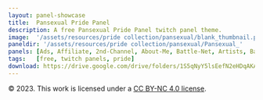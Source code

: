 ```yaml
---
layout: panel-showcase
title:  Pansexual Pride Panel
description: A free Pansexual Pride Panel twitch panel theme.
image:  '/assets/resources/pride collection/pansexual/blank_thumbnail.png'
paneldir: '/assets/resources/pride collection/pansexual/Pansexual_'
panels: [Ads, Affiliate, 2nd-Channel, About-Me, Battle-Net, Artists, Background, ArtStation, Birthday, BTTV, Calendar, Blog, Charity, Chat-Rules, Clips, Channel-Points, Emotes, Fanmail, Donate, Editor, Friends, Games, Gear, FAQ, Hardware, Hive, Hall-of-Fame, Hall-of-Shame, Ko-Fi, Languages, Leaderboard, Links, Music, Mastadon, Merch, Mods, New-Channel, P.O, Partners, My-Shop, Sponsorships, Subscribe, Support, TikTok, Perks, Playlist, Pronouns, Rules]
tags:   [free, twitch panels, pride]
download: https://drive.google.com/drive/folders/1S5qNyY5lsEefN2eHDqAKAYXPrTyP2Bfi?usp=share_link
---
```


© 2023. This work is licensed under a [CC BY-NC 4.0 license](https://creativecommons.org/licenses/by-nc/4.0/). 